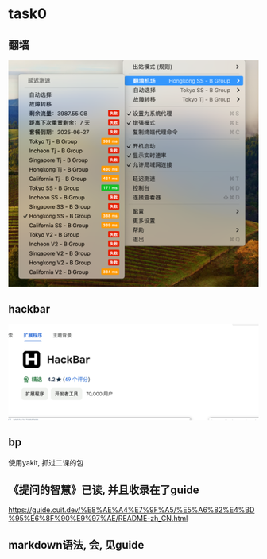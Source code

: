 # task0

## 翻墙

![alt text](image.png)

## hackbar

![alt text](image-1.png)

## bp

使用yakit, 抓过二课的包

## 《提问的智慧》已读, 并且收录在了guide

<https://guide.cuit.dev/%E8%AE%A4%E7%9F%A5/%E5%A6%82%E4%BD%95%E6%8F%90%E9%97%AE/README-zh_CN.html>

## markdown语法, 会, 见guide
